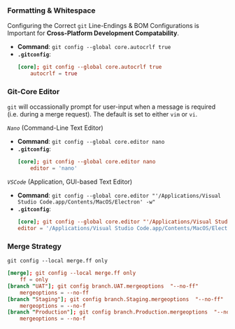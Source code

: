 

### Formatting & Whitespace ###

Configuring the Correct `git` Line-Endings & BOM Configurations 
is Important for **Cross-Platform Development Compatability**.

- **Command**: `git config --global core.autocrlf true`
- **`.gitconfig`**:
    ```toml
    [core]; git config --global core.autocrlf true
    	autocrlf = true
    ```

### Git-Core Editor ###

`git` will occassionally prompt for user-input when a message is
required (i.e. during a merge request). The default is set to either `vim`
or `vi`.

*`Nano`* (Command-Line Text Editor)
- **Command**: `git config --global core.editor nano`
- **`.gitconfig`**:
    ```toml
    [core]; git config --global core.editor nano
        editor = 'nano'
    ```
*`VSCode`* (Application, GUI-based Text Editor)
- **Command**: `git config --global core.editor "'/Applications/Visual Studio Code.app/Contents/MacOS/Electron' -w"`
- **`.gitconfig`**:
    ```toml
    [core]; git config --global core.editor "'/Applications/Visual Studio Code.app/Contents/MacOS/Electron' -w"
	editor = '/Applications/Visual Studio Code.app/Contents/MacOS/Electron' -w
    ```
### Merge Strategy ###

`git config --local merge.ff only`

```toml
[merge]; git config --local merge.ff only
    ff = only
[branch "UAT"]; git config branch.UAT.mergeoptions  "--no-ff"
    mergeoptions = --no-ff
[branch "Staging"]; git config branch.Staging.mergeoptions  "--no-ff"
    mergeoptions = --no-f
[branch "Production"]; git config branch.Production.mergeoptions  "--no-ff"
    mergeoptions = --no-f
```

